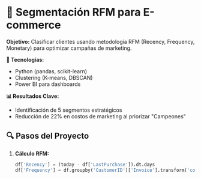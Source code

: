 # 🛒 Segmentación RFM para E-commerce  
**Objetivo:** Clasificar clientes usando metodología RFM (Recency, Frequency, Monetary) para optimizar campañas de marketing.  

**🔧 Tecnologías:**  
- Python (pandas, scikit-learn)  
- Clustering (K-means, DBSCAN)  
- Power BI para dashboards  

**📊 Resultados Clave:**  
- Identificación de 5 segmentos estratégicos  
- Reducción de 22% en costos de marketing al priorizar "Campeones"  

## 🔍 Pasos del Proyecto  
1. **Cálculo RFM:**  
   ```python
   df['Recency'] = (today - df['LastPurchase']).dt.days
   df['Frequency'] = df.groupby('CustomerID')['Invoice'].transform('count')
   